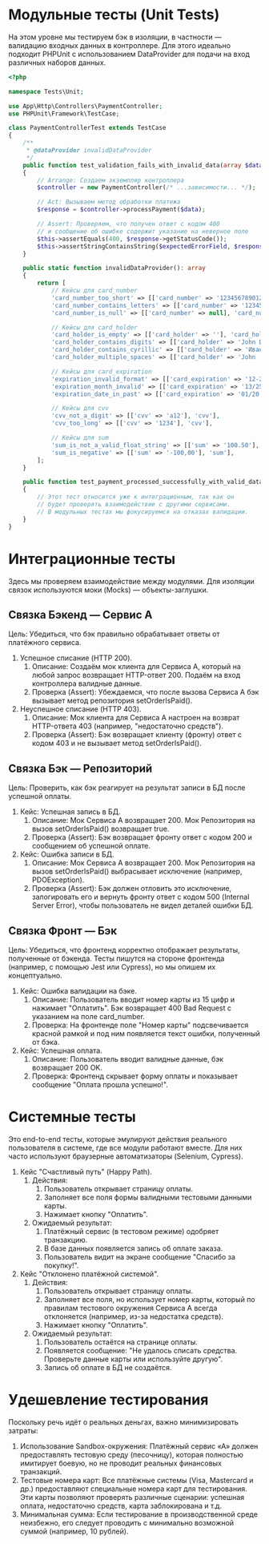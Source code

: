 # Модульные тесты (Unit Tests)

На этом уровне мы тестируем бэк в изоляции, в частности — валидацию входных данных в контроллере.
Для этого идеально подходит PHPUnit с использованием DataProvider для подачи на вход различных наборов данных.


```php
<?php

namespace Tests\Unit;

use App\Http\Controllers\PaymentController;
use PHPUnit\Framework\TestCase;

class PaymentControllerTest extends TestCase
{
    /**
     * @dataProvider invalidDataProvider
     */
    public function test_validation_fails_with_invalid_data(array $data, string $expectedErrorField): void
    {
        // Arrange: Создаем экземпляр контроллера
        $controller = new PaymentController(/* ...зависимости... */);

        // Act: Вызываем метод обработки платежа
        $response = $controller->processPayment($data);

        // Assert: Проверяем, что получен ответ с кодом 400
        // и сообщение об ошибке содержит указание на неверное поле
        $this->assertEquals(400, $response->getStatusCode());
        $this->assertStringContainsString($expectedErrorField, $response->getContent());
    }

    public static function invalidDataProvider(): array
    {
        return [
            // Кейсы для card_number
            'card_number_too_short' => [['card_number' => '123456789012345'], 'card_number'],
            'card_number_contains_letters' => [['card_number' => '123456789012345a'], 'card_number'],
            'card_number_is_null' => [['card_number' => null], 'card_number'],

            // Кейсы для card_holder
            'card_holder_is_empty' => [['card_holder' => ''], 'card_holder'],
            'card_holder_contains_digits' => [['card_holder' => 'John Doe 1'], 'card_holder'],
            'card_holder_contains_cyrillic' => [['card_holder' => 'Иван Иванов'], 'card_holder'],
            'card_holder_multiple_spaces' => [['card_holder' => 'John  Doe'], 'card_holder'],

            // Кейсы для card_expiration
            'expiration_invalid_format' => [['card_expiration' => '12-25'], 'card_expiration'],
            'expiration_month_invalid' => [['card_expiration' => '13/25'], 'card_expiration'],
            'expiration_date_in_past' => [['card_expiration' => '01/20'], 'card_expiration'],

            // Кейсы для cvv
            'cvv_not_a_digit' => [['cvv' => 'a12'], 'cvv'],
            'cvv_too_long' => [['cvv' => '1234'], 'cvv'],

            // Кейсы для sum
            'sum_is_not_a_valid_float_string' => [['sum' => '100.50'], 'sum'], // Ожидается запятая
            'sum_is_negative' => [['sum' => '-100,00'], 'sum'],
        ];
    }

    public function test_payment_processed_successfully_with_valid_data(): void
    {
        // Этот тест относится уже к интеграционным, так как он
        // будет проверять взаимодействие с другими сервисами.
        // В модульных тестах мы фокусируемся на отказах валидации.
    }
}
```

# Интеграционные тесты

Здесь мы проверяем взаимодействие между модулями. Для изоляции связок используются моки (Mocks) — объекты-заглушки.

## Связка Бэкенд — Сервис А

Цель: Убедиться, что бэк правильно обрабатывает ответы от платёжного сервиса.

1.  Успешное списание (HTTP 200).
    1. Описание: Создаём мок клиента для Сервиса А, который на любой запрос возвращает HTTP-ответ 200. Подаём на вход
       контроллера валидные данные.
    2. Проверка (Assert): Убеждаемся, что после вызова Сервиса А бэк вызывает метод репозитория setOrderIsPaid().
2.  Неуспешное списание (HTTP 403).
    1. Описание: Мок клиента для Сервиса А настроен на возврат HTTP-ответа 403 (например, "недостаточно средств").
    2. Проверка (Assert): Бэк возвращает клиенту (фронту) ответ с кодом 403 и не вызывает метод setOrderIsPaid().

## Связка Бэк — Репозиторий

Цель: Проверить, как бэк реагирует на результат записи в БД после успешной оплаты.

1.  Кейс: Успешная запись в БД.
    1. Описание: Мок Сервиса А возвращает 200. Мок Репозитория на вызов setOrderIsPaid() возвращает true.
    2. Проверка (Assert): Бэк возвращает фронту ответ с кодом 200 и сообщением об успешной оплате.
2.  Кейс: Ошибка записи в БД.
    1. Описание: Мок Сервиса А возвращает 200. Мок Репозитория на вызов setOrderIsPaid() выбрасывает исключение
       (например, PDOException).
    2. Проверка (Assert): Бэк должен отловить это исключение, залогировать его и вернуть фронту ответ с кодом 500
       (Internal Server Error), чтобы пользователь не видел деталей ошибки БД.

## Связка Фронт — Бэк

Цель: Убедиться, что фронтенд корректно отображает результаты, полученные от бэкенда. Тесты пишутся на стороне фронтенда (например, с помощью Jest или Cypress), но мы опишем их концептуально.

1.  Кейс: Ошибка валидации на бэке.
    1. Описание: Пользователь вводит номер карты из 15 цифр и нажимает "Оплатить". Бэк возвращает 400 Bad Request с
       указанием на поле card\_number.
    2. Проверка: На фронтенде поле "Номер карты" подсвечивается красной рамкой и под ним появляется текст ошибки,
       полученный от бэка.
2.  Кейс: Успешная оплата.
    1. Описание: Пользователь вводит валидные данные, бэк возвращает 200 OK.
    2. Проверка: Фронтенд скрывает форму оплаты и показывает сообщение "Оплата прошла успешно!".

# Системные тесты

Это end-to-end тесты, которые эмулируют действия реального пользователя в системе, где все модули работают вместе. Для них часто используют браузерные автоматизаторы (Selenium, Cypress).

1. Кейс "Счастливый путь" (Happy Path).
    1. Действия:
        1.  Пользователь открывает страницу оплаты.
        2.  Заполняет все поля формы валидными тестовыми данными карты.
        3.  Нажимает кнопку "Оплатить".
    2. Ожидаемый результат:
        1.  Платёжный сервис (в тестовом режиме) одобряет транзакцию.
        2.  В базе данных появляется запись об оплате заказа.
        3.  Пользователь видит на экране сообщение "Спасибо за покупку!".
2. Кейс "Отклонено платёжной системой".
    1. Действия:
        1.  Пользователь открывает страницу оплаты.
        2.  Заполняет все поля, но использует номер карты, который по правилам тестового окружения Сервиса А всегда отклоняется (например, из-за недостатка средств).
        3.  Нажимает кнопку "Оплатить".
    2. Ожидаемый результат:
        1.  Пользователь остаётся на странице оплаты.
        2.  Появляется сообщение: "Не удалось списать средства. Проверьте данные карты или используйте другую".
        3.  Запись об оплате в БД не создаётся.

# Удешевление тестирования

Поскольку речь идёт о реальных деньгах, важно минимизировать затраты:

1. Использование Sandbox-окружения: Платёжный сервис «А» должен предоставлять тестовую среду (песочницу), которая
   полностью имитирует боевую, но не проводит реальных финансовых транзакций.
2. Тестовые номера карт: Все платёжные системы (Visa, Mastercard и др.) предоставляют специальные номера карт для
   тестирования. Эти карты позволяют проверять различные сценарии: успешная оплата, недостаточно средств, карта заблокирована и т.д.
3. Минимальная сумма: Если тестирование в производственной среде неизбежно, его следует
   проводить с минимально возможной суммой (например, 10 рублей).